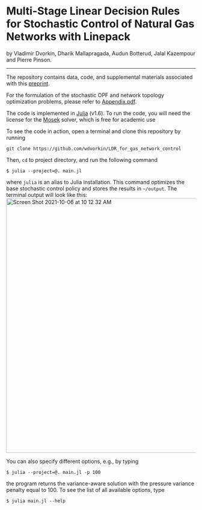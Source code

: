 # Multi-Stage Linear Decision Rules for Stochastic Control of Natural Gas Networks with Linepack

by Vladimir Dvorkin, Dharik Mallapragada, Audun Botterud, Jalal Kazempour and Pierre Pinson.
* * *

The repository contains data, code, and supplemental materials associated with this [preprint](www.arxiv.org). 
<!-- If you find this preprint and code usefull for you research, please cite the preprint. -->

For the formulation of the stochastic OPF and network topology optimization problems, please refer to [Appendix.pdf](https://github.com/wdvorkin/LDR_for_gas_network_control/blob/main/Appendix.pdf).

The code is implemented in [Julia](https://julialang.org) (v1.6). To run the code, you will need the license for the [Mosek](https://www.mosek.com) solver, which is free for academic use

To see the code in action, open a terminal and clone this repository by running
```
git clone https://github.com/wdvorkin/LDR_for_gas_network_control
```
Then, ```cd``` to project directory, and run the following command 
```
$ julia --project=@. main.jl 
```
where ```julia``` is an alias to Julia installation. This command optimizes the base stochastic control policy and stores the results in ```~/output```. The terminal output will look like this:
<img width="677" alt="Screen Shot 2021-10-06 at 10 12 32 AM" src="https://user-images.githubusercontent.com/31773955/136165304-d69c4f01-4714-49e5-b2de-0ea378606f41.png">

You can also specify different options, e.g., by typing
```
$ julia --project=@. main.jl -p 100
```
the program returns the variance-aware solution with the pressure variance penalty equal to 100. To see the list of all available options, type 
```
$ julia main.jl --help
```

